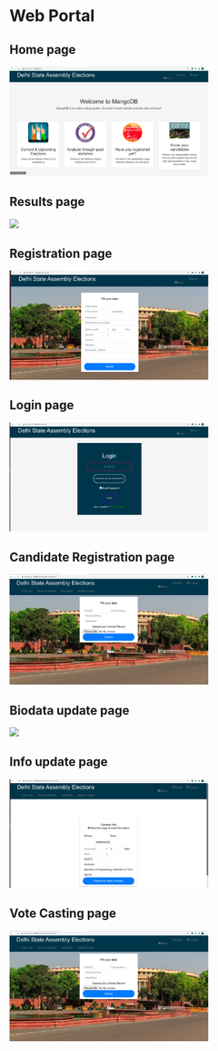<h1> Web Portal </h1>

<h2>Home page</h2>
<img src="snaps/homepage.PNG" width="350" >
<h2>Results page</h2>
<img src="snaps/resultspage.PNG" width="350" >
<h2>Registration page</h2>
<img src="snaps/registrationpage.PNG" width="350" >
<h2>Login page</h2>
<img src="snaps/loginpage.PNG" width="350" >
<h2>Candidate Registration page</h2>
<img src="snaps/candid_regpage.PNG" width="350" >
<h2>Biodata update page</h2>
<img src="snaps/biodata_page.PNG" width="350" >
<h2>Info update page</h2>
<img src="snaps/updatepage.PNG" width="350" >
<h2>Vote Casting page</h2>
<img src="snaps/candid_regpage.PNG" width="350" >

